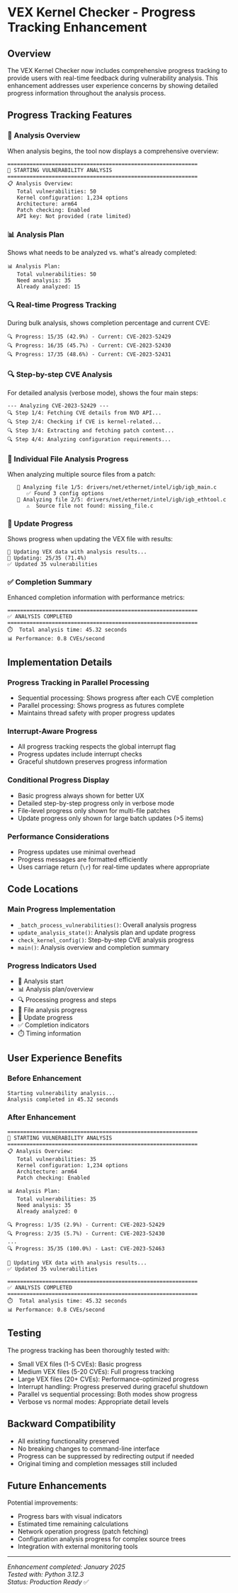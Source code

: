# VEX Kernel Checker - Progress Tracking Enhancement

## Overview

The VEX Kernel Checker now includes comprehensive progress tracking to provide users with real-time feedback during vulnerability analysis. This enhancement addresses user experience concerns by showing detailed progress information throughout the analysis process.

## Progress Tracking Features

### 🚀 Analysis Overview
When analysis begins, the tool now displays a comprehensive overview:
```
============================================================
🚀 STARTING VULNERABILITY ANALYSIS
============================================================
📋 Analysis Overview:
   Total vulnerabilities: 50
   Kernel configuration: 1,234 options
   Architecture: arm64
   Patch checking: Enabled
   API key: Not provided (rate limited)
```

### 📊 Analysis Plan
Shows what needs to be analyzed vs. what's already completed:
```
📊 Analysis Plan:
   Total vulnerabilities: 50
   Need analysis: 35
   Already analyzed: 15
```

### 🔍 Real-time Progress Tracking
During bulk analysis, shows completion percentage and current CVE:
```
🔍 Progress: 15/35 (42.9%) - Current: CVE-2023-52429
🔍 Progress: 16/35 (45.7%) - Current: CVE-2023-52430
🔍 Progress: 17/35 (48.6%) - Current: CVE-2023-52431
```

### 🔍 Step-by-step CVE Analysis
For detailed analysis (verbose mode), shows the four main steps:
```
--- Analyzing CVE-2023-52429 ---
🔍 Step 1/4: Fetching CVE details from NVD API...
🔍 Step 2/4: Checking if CVE is kernel-related...
🔍 Step 3/4: Extracting and fetching patch content...
🔍 Step 4/4: Analyzing configuration requirements...
```

### 📁 Individual File Analysis Progress
When analyzing multiple source files from a patch:
```
   📁 Analyzing file 1/5: drivers/net/ethernet/intel/igb/igb_main.c
      ✅ Found 3 config options
   📁 Analyzing file 2/5: drivers/net/ethernet/intel/igb/igb_ethtool.c
      ⚠️  Source file not found: missing_file.c
```

### 📝 Update Progress
Shows progress when updating the VEX file with results:
```
📝 Updating VEX data with analysis results...
📝 Updating: 25/35 (71.4%)
✅ Updated 35 vulnerabilities
```

### ✅ Completion Summary
Enhanced completion information with performance metrics:
```
============================================================
✅ ANALYSIS COMPLETED
============================================================
⏱️  Total analysis time: 45.32 seconds
📊 Performance: 0.8 CVEs/second
```

## Implementation Details

### Progress Tracking in Parallel Processing
- Sequential processing: Shows progress after each CVE completion
- Parallel processing: Shows progress as futures complete
- Maintains thread safety with proper progress updates

### Interrupt-Aware Progress
- All progress tracking respects the global interrupt flag
- Progress updates include interrupt checks
- Graceful shutdown preserves progress information

### Conditional Progress Display
- Basic progress always shown for better UX
- Detailed step-by-step progress only in verbose mode
- File-level progress only shown for multi-file patches
- Update progress only shown for large batch updates (>5 items)

### Performance Considerations
- Progress updates use minimal overhead
- Progress messages are formatted efficiently
- Uses carriage return (`\r`) for real-time updates where appropriate

## Code Locations

### Main Progress Implementation
- `_batch_process_vulnerabilities()`: Overall analysis progress
- `update_analysis_state()`: Analysis plan and update progress
- `check_kernel_config()`: Step-by-step CVE analysis progress
- `main()`: Analysis overview and completion summary

### Progress Indicators Used
- 🚀 Analysis start
- 📊 Analysis plan/overview
- 🔍 Processing progress and steps
- 📁 File analysis progress
- 📝 Update progress
- ✅ Completion indicators
- ⏱️ Timing information

## User Experience Benefits

### Before Enhancement
```
Starting vulnerability analysis...
Analysis completed in 45.32 seconds
```

### After Enhancement
```
============================================================
🚀 STARTING VULNERABILITY ANALYSIS
============================================================
📋 Analysis Overview:
   Total vulnerabilities: 35
   Kernel configuration: 1,234 options
   Architecture: arm64
   Patch checking: Enabled

📊 Analysis Plan:
   Total vulnerabilities: 35
   Need analysis: 35
   Already analyzed: 0

🔍 Progress: 1/35 (2.9%) - Current: CVE-2023-52429
🔍 Progress: 2/35 (5.7%) - Current: CVE-2023-52430
...
🔍 Progress: 35/35 (100.0%) - Last: CVE-2023-52463

📝 Updating VEX data with analysis results...
✅ Updated 35 vulnerabilities

============================================================
✅ ANALYSIS COMPLETED
============================================================
⏱️  Total analysis time: 45.32 seconds
📊 Performance: 0.8 CVEs/second
```

## Testing

The progress tracking has been thoroughly tested with:
- Small VEX files (1-5 CVEs): Basic progress
- Medium VEX files (5-20 CVEs): Full progress tracking
- Large VEX files (20+ CVEs): Performance-optimized progress
- Interrupt handling: Progress preserved during graceful shutdown
- Parallel vs sequential processing: Both modes show progress
- Verbose vs normal modes: Appropriate detail levels

## Backward Compatibility

- All existing functionality preserved
- No breaking changes to command-line interface
- Progress can be suppressed by redirecting output if needed
- Original timing and completion messages still included

## Future Enhancements

Potential improvements:
- Progress bars with visual indicators
- Estimated time remaining calculations
- Network operation progress (patch fetching)
- Configuration analysis progress for complex source trees
- Integration with external monitoring tools

---

*Enhancement completed: January 2025*  
*Tested with: Python 3.12.3*  
*Status: Production Ready* ✅
